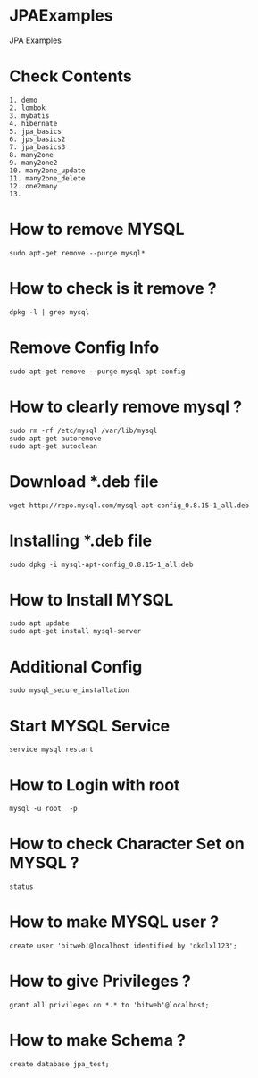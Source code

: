 # JPAExamples
JPA Examples

# Check Contents  
```
1. demo
2. lombok
3. mybatis
4. hibernate
5. jpa_basics
6. jps_basics2
7. jpa_basics3
8. many2one
9. many2one2
10. many2one_update
11. many2one_delete
12. one2many
13. 
```

# How to remove MYSQL
```make
sudo apt-get remove --purge mysql*
```

# How to check is it remove ?  
```make
dpkg -l | grep mysql
```

# Remove Config Info
```make
sudo apt-get remove --purge mysql-apt-config
```

# How to clearly remove mysql ?  
```make
sudo rm -rf /etc/mysql /var/lib/mysql
sudo apt-get autoremove
sudo apt-get autoclean
```

# Download *.deb file  
```make
wget http://repo.mysql.com/mysql-apt-config_0.8.15-1_all.deb
```

# Installing *.deb file
```make
sudo dpkg -i mysql-apt-config_0.8.15-1_all.deb
```

# How to Install MYSQL  
```make
sudo apt update
sudo apt-get install mysql-server
```

# Additional Config  
```make
sudo mysql_secure_installation
```

# Start MYSQL Service
```make
service mysql restart
```

# How to Login with root
```make
mysql -u root  -p
```

# How to check Character Set on MYSQL ?
```make
status
```

# How to make MYSQL user ?
```make
create user 'bitweb'@localhost identified by 'dkdlxl123';
```

# How to give Privileges ?
```make
grant all privileges on *.* to 'bitweb'@localhost;
```

# How to make Schema ?
```make
create database jpa_test;
```

